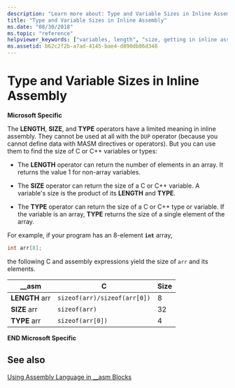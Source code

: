 ```yaml
---
description: "Learn more about: Type and Variable Sizes in Inline Assembly"
title: "Type and Variable Sizes in Inline Assembly"
ms.date: "08/30/2018"
ms.topic: "reference"
helpviewer_keywords: ["variables, length", "size, getting in inline assembly", "size", "LENGTH operator", "TYPE operator", "SIZE operator", "inline assembly, operators", "variables, type", "variables, size"]
ms.assetid: b62c2f2b-a7ad-4145-bae4-d890db86d348
---
```

# Type and Variable Sizes in Inline Assembly

**Microsoft Specific**

The **LENGTH**, **SIZE**, and **TYPE** operators have a limited meaning in inline assembly. They cannot be used at all with the `DUP` operator (because you cannot define data with MASM directives or operators). But you can use them to find the size of C or C++ variables or types:

- The **LENGTH** operator can return the number of elements in an array. It returns the value 1 for non-array variables.

- The **SIZE** operator can return the size of a C or C++ variable. A variable's size is the product of its **LENGTH** and **TYPE**.

- The **TYPE** operator can return the size of a C or C++ type or variable. If the variable is an array, **TYPE** returns the size of a single element of the array.

For example, if your program has an 8-element **`int`** array,

```cpp
int arr[8];
```

the following C and assembly expressions yield the size of `arr` and its elements.

|__asm|C|Size|
|-------------|-------|----------|
|**LENGTH** arr|`sizeof(arr)/sizeof(arr[0])`|8|
|**SIZE** arr|`sizeof(arr)`|32|
|**TYPE** arr|`sizeof(arr[0])`|4|

**END Microsoft Specific**

## See also

[Using Assembly Language in __asm Blocks](../../assembler/inline/using-assembly-language-in-asm-blocks.md)<br/>

